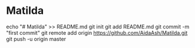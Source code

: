 # Matilda
echo "# Matilda" >> README.md
git init
git add README.md
git commit -m "first commit"
git remote add origin https://github.com/AidaAsh/Matilda.git
git push -u origin master
